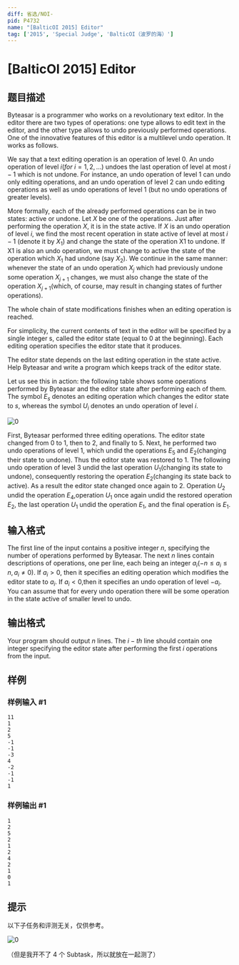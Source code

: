 ```yaml
---
diff: 省选/NOI-
pid: P4732
name: "[BalticOI 2015] Editor"
tag: ['2015', 'Special Judge', 'BalticOI（波罗的海）']
---
```

# [BalticOI 2015] Editor
## 题目描述

Byteasar is a programmer who works on a revolutionary text editor. In the editor there are two types of operations: one type allows to edit text in the editor, and the other type allows to undo previously performed operations. One of the innovative features of this editor is a multilevel undo operation. It works as follows.

We say that a text editing operation is an operation of level $0$. An undo operation of level $i(for \ i = 1,2,...)$ undoes the last operation of level at most $i-1$ which is not undone. For instance, an undo operation of level $1$ can undo only editing operations, and an undo operation of level $2$ can undo editing operations as well as undo operations of level $1$ (but no undo operations of greater levels).

More formally, each of the already performed operations can be in two states: active or undone. Let $X$ be one of the operations. Just after performing the operation $X$, it is in the state active. If $X$ is an undo operation of level $i$, we find the most recent operation in state active of level at most $i-1$ (denote it by $X_1$) and change the state of the operation X1 to undone. If X1 is also an undo operation, we must change to active the state of the operation which $X_1$ had undone (say $X_2$). We continue in the same manner: whenever
the state of an undo operation $X_j$ which had previously undone some operation $X_{j+1}$ changes, we must also change the state of the operation $X_{j+1}$(which, of course, may result in changing states of further operations).

The whole chain of state modifications finishes when an editing operation is reached.

For simplicity, the current contents of text in the editor will be specified by a single integer s, called the editor state (equal to $0$ at the beginning). Each editing operation specifies the editor state that it produces.

The editor state depends on the last editing operation in the state active. Help Byteasar and write a program which keeps track of the editor state.

Let us see this in action: the following table shows some operations performed by Byteasar and the editor state after performing each of them. The symbol $E_s$ denotes an editing operation which changes the editor state to $s$, whereas the symbol $U_i$ denotes an undo operation of level $i$.

![0](https://s1.ax1x.com/2018/07/05/PV0kdI.png)

First, Byteasar performed three editing operations. The editor state changed from $0$ to $1$, then to $2$, and finally to $5$. Next, he performed two undo operations of level $1$, which undid the operations $E_5$ and $E_2$(changing
their state to undone). Thus the editor state was restored to $1$. The following undo operation of level $3$ undid the last operation $U_1$(changing its state to undone), consequently restoring the operation $E_2$(changing its state
back to active). As a result the editor state changed once again to $2$. Operation $U_2$ undid the operation $E_4$,operation $U_1$ once again undid the restored operation $E_2$, the last operation $U_1$ undid the operation $E_1$, and the final operation is $E_1$.
## 输入格式

The first line of the input contains a positive integer $n$, specifying the number of operations performed by Byteasar. The next $n$ lines contain descriptions of operations, one per line, each being an integer $a_i(-n \le a_i \le n, a_i ≠ 0)$. If $a_i> 0$, then it specifies an editing operation which modifies the editor state to $a_i$. If $a_i< 0$,then it specifies an undo operation of level $-a_i$. You can assume that for every undo operation there will be some operation in the state active of smaller level to undo.
## 输出格式

Your program should output $n$ lines. The $i-th$ line should contain one integer specifying the editor state after performing the first $i$ operations from the input.
## 样例

### 样例输入 #1
```
11
1
2
5
-1
-1
-3
4
-2
-1
-1
1
```
### 样例输出 #1
```
1
2
5
2
1
2
4
2
1
0
1
```
## 提示

以下子任务和评测无关，仅供参考。

![0](https://s1.ax1x.com/2018/07/05/PV0nSS.png)

（但是我开不了 4 个 Subtask，所以就放在一起测了）
